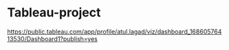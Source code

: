 # Tableau-project

https://public.tableau.com/app/profile/atul.lagad/viz/dashboard_16860576413530/Dashboard1?publish=yes
